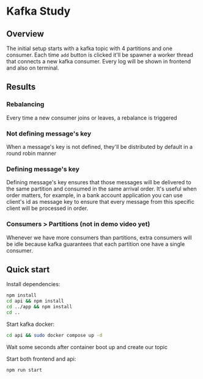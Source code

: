 # Kafka Study

## Overview

The initial setup starts with a kafka topic with 4 partitions and one consumer.
Each time `add` button is clicked it'll be spawner a worker thread that connects a new kafka consumer.
Every log will be shown in frontend and also on terminal.

## Results

### Rebalancing

Every time a new consumer joins or leaves, a rebalance is triggered

### Not defining message's key

When a message's key is not defined, they'll be distributed by default in a round robin manner

### Defining message's key

Defining message's key ensures that those messages will be delivered to the same partition and consumed in the same arrival order.
It's useful when order matters, for example, in a bank account application you can use client's id as message key to ensure that every message from this specific client will be processed in order.

### Consumers > Partitions (not in demo video yet)

Whenever we have more consumers than partitions, extra consumers will be idle because kafka guarantees that each partition one have a single consumer.

## Quick start

Install dependencies:

```bash
npm install
cd api && npm install
cd ../app && npm install
cd ..
```

Start kafka docker:

```bash
cd api && sudo docker compose up -d
```

Wait some seconds after container boot up and create our topic

Start both frontend and api:

```bash
npm run start
```
